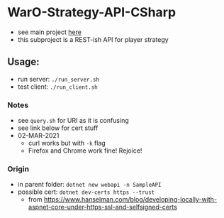
WarO-Strategy-API-CSharp
=========

* see main project [here](https://github.com/codetojoy/WarO-CSharp-v2.git)
* this subproject is a REST-ish API for player strategy

Usage:
---------

* run server: `./run_server.sh`
* test client: `./run_client.sh`

### Notes

* see `query.sh` for URI as it is confusing
* see link below for cert stuff
* 02-MAR-2021
    - curl works but with `-k` flag
    - Firefox and Chrome work fine! Rejoice!
 
### Origin

* in parent folder: `dotnet new webapi -n SampleAPI`
* possible cert: `dotnet dev-certs https --trust`
    - from https://www.hanselman.com/blog/developing-locally-with-aspnet-core-under-https-ssl-and-selfsigned-certs
